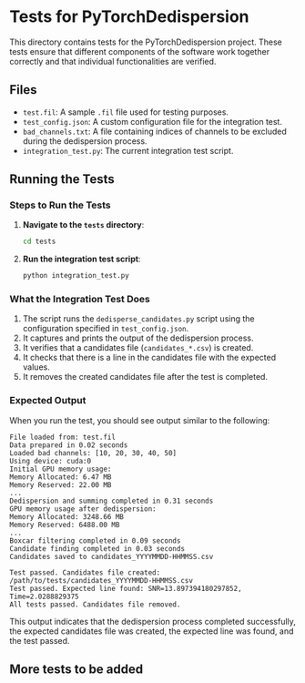 # Tests for PyTorchDedispersion

This directory contains tests for the PyTorchDedispersion project. These tests ensure that different components of the software work together correctly and that individual functionalities are verified.

## Files

- `test.fil`: A sample `.fil` file used for testing purposes.
- `test_config.json`: A custom configuration file for the integration test.
- `bad_channels.txt`: A file containing indices of channels to be excluded during the dedispersion process.
- `integration_test.py`: The current integration test script.

## Running the Tests

### Steps to Run the Tests

1. **Navigate to the `tests` directory**:
   ```bash
   cd tests
   ```

2. **Run the integration test script**:
   ```bash
   python integration_test.py
   ```

### What the Integration Test Does

1. The script runs the `dedisperse_candidates.py` script using the configuration specified in `test_config.json`.
2. It captures and prints the output of the dedispersion process.
3. It verifies that a candidates file (`candidates_*.csv`) is created.
4. It checks that there is a line in the candidates file with the expected values.
5. It removes the created candidates file after the test is completed.

### Expected Output

When you run the test, you should see output similar to the following:

```plaintext
File loaded from: test.fil
Data prepared in 0.02 seconds
Loaded bad channels: [10, 20, 30, 40, 50]
Using device: cuda:0
Initial GPU memory usage:
Memory Allocated: 6.47 MB
Memory Reserved: 22.00 MB
...
Dedispersion and summing completed in 0.31 seconds
GPU memory usage after dedispersion:
Memory Allocated: 3248.66 MB
Memory Reserved: 6488.00 MB
...
Boxcar filtering completed in 0.09 seconds
Candidate finding completed in 0.03 seconds
Candidates saved to candidates_YYYYMMDD-HHMMSS.csv

Test passed. Candidates file created: /path/to/tests/candidates_YYYYMMDD-HHMMSS.csv
Test passed. Expected line found: SNR=13.897394180297852, Time=2.0288829375
All tests passed. Candidates file removed.
```

This output indicates that the dedispersion process completed successfully, the expected candidates file was created, the expected line was found, and the test passed.

## More tests to be added